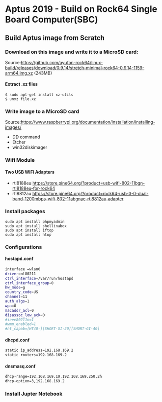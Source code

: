 # Aptus 2019 - Build on Rock64 Single Board Computer(SBC)
## Build Aptus image from Scratch

### Download on this image and write it to a MicroSD card: 
Source:https://github.com/ayufan-rock64/linux-build/releases/download/0.9.14/stretch-minimal-rock64-0.9.14-1159-arm64.img.xz (243MB)

#### Extract .xz files
```console
$ sudo apt-get install xz-utils
$ unxz file.xz
```

### Write image to a MicroSD card
Source:https://www.raspberrypi.org/documentation/installation/installing-images/
* DD command
* Etcher
* win32diskimager

### Wifi Module
#### Two USB WiFi Adapters
* rtl8188eu https://store.pine64.org/?product=usb-wifi-802-11bgn-rtl8188eu-for-rock64
* rtl8812au https://store.pine64.org/?product=rock64-usb-3-0-dual-band-1200mbps-wifi-802-11abgnac-rtl8812au-adapter

### Install packages
```console
sudo apt install phpmyadmin
sudo apt install shellinabox
sudo apt install iftop
sudo apt install htop
```
### Configurations
#### hostapd.conf
```bash
interface =wlan0
driver=nl80211
ctrl_interface=/var/run/hostapd
ctrl_interface_group=0
hw_mode=g
country_code=US
channel=11
auth_algs=1
wpa=0
macaddr_acl=0
disassoc_low_ack=0
#ieee80211n=1
#wmm_enabled=1
#ht_capab=[HT40-][SHORT-GI-20][SHORT-GI-40]
```
#### dhcpd.conf
```bash
static ip_address=192.168.169.2
static routers=192.168.169.2
```
#### dnsmasq.conf
```bash
dhcp-range=192.168.169.10,192.168.169.250,2h
dhcp-option=3,192.168.169.2
```

### Install Jupter Notebook


